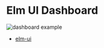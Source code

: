 # Elm UI Dashboard

![dashboard example](https://www.notion.so/image/https%3A%2F%2Fs3-us-west-2.amazonaws.com%2Fsecure.notion-static.com%2Fc89e4905-712e-4bfe-ae07-82f51118609b%2FDropdown_Menu.png?table=block&id=bea476bd-116e-42ce-b079-9978ba71f71c&width=2880&userId=cac4b0a2-e7b7-4f19-80c0-d9914fc44c32&cache=v2)

- [elm-ui](https://package.elm-lang.org/packages/mdgriffith/elm-ui/1.1.8/)
